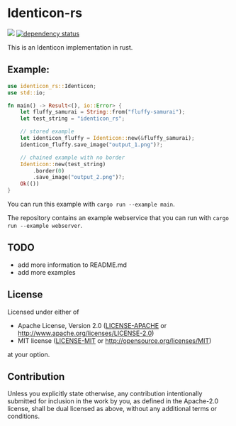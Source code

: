 # Identicon-rs

![](https://github.com/fluffy-samurai/identicon-rs/workflows/CI%20Pipeline/badge.svg)
[![dependency status](https://deps.rs/crate/identicon-rs/2.0.2/status.svg)](https://deps.rs/crate/identicon-rs/2.0.2)

This is an Identicon implementation in rust.

## Example:
```rust
use identicon_rs::Identicon;
use std::io;

fn main() -> Result<(), io::Error> {
    let fluffy_samurai = String::from("fluffy-samurai");
    let test_string = "identicon_rs";

    // stored example
    let identicon_fluffy = Identicon::new(&fluffy_samurai);
    identicon_fluffy.save_image("output_1.png")?;

    // chained example with no border
    Identicon::new(test_string)
        .border(0)
        .save_image("output_2.png")?;
    Ok(())
}
```

You can run this example with `cargo run --example main`.

The repository contains an example webservice that you can run with `cargo run --example webserver`.

## TODO
- add more information to README.md
- add more examples

## License

Licensed under either of

 * Apache License, Version 2.0
   ([LICENSE-APACHE](LICENSE-APACHE) or http://www.apache.org/licenses/LICENSE-2.0)
 * MIT license
   ([LICENSE-MIT](LICENSE-MIT) or http://opensource.org/licenses/MIT)

at your option.

## Contribution

Unless you explicitly state otherwise, any contribution intentionally submitted
for inclusion in the work by you, as defined in the Apache-2.0 license, shall be
dual licensed as above, without any additional terms or conditions.
